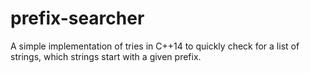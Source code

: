 <!--
   - Copyright (C) 2021 Julian Valentin
   -
   - This Source Code Form is subject to the terms of the Mozilla Public
   - License, v. 2.0. If a copy of the MPL was not distributed with this
   - file, You can obtain one at https://mozilla.org/MPL/2.0/.
   -->

# prefix-searcher

A simple implementation of tries in C++14 to quickly check for a list of strings, which strings start with a given prefix.
